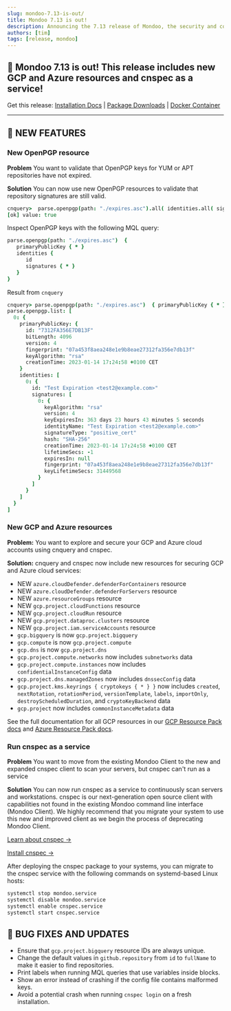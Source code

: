 ```yaml
---
slug: mondoo-7.13-is-out/
title: Mondoo 7.13 is out!
description: Announcing the 7.13 release of Mondoo, the security and compliance platform that prioritizes risks that matter most in your infrastructure.
authors: [tim]
tags: [release, mondoo]
---
```


## 🥳 Mondoo 7.13 is out! This release includes new GCP and Azure resources and cnspec as a service!

Get this release: [Installation Docs](/cnspec/) | [Package Downloads](https://releases.mondoo.com/cnspec/) | [Docker Container](https://hub.docker.com/r/mondoo/cnspec)

---

## 🎉 NEW FEATURES

### New OpenPGP resource

**Problem** You want to validate that OpenPGP keys for YUM or APT repositories have not expired.

**Solution** You can now use new OpenPGP resources to validate that repository signatures are still valid.

```coffeescript
cnquery>  parse.openpgp(path: "./expires.asc").all( identities.all( signatures.all( keyExpiresIn.days > 30 )))
[ok] value: true
```

Inspect OpenPGP keys with the following MQL query:

```coffeescript
parse.openpgp(path: "./expires.asc")  {
   primaryPublicKey { * }
   identities {
      id
      signatures { * }
   }
}
```

Result from `cnquery`

```coffeescript
cnquery> parse.openpgp(path: "./expires.asc")  { primaryPublicKey { * } identities { id signatures { * }  } }
parse.openpgp.list: [
  0: {
    primaryPublicKey: {
      id: "7312FA356E7DB13F"
      bitLength: 4096
      version: 4
      fingerprint: "07a453f8aea248e1e9b8eae27312fa356e7db13f"
      keyAlgorithm: "rsa"
      creationTime: 2023-01-14 17:24:58 +0100 CET
    }
    identities: [
      0: {
        id: "Test Expiration <test2@example.com>"
        signatures: [
          0: {
            keyAlgorithm: "rsa"
            version: 4
            keyExpiresIn: 363 days 23 hours 43 minutes 5 seconds
            identityName: "Test Expiration <test2@example.com>"
            signatureType: "positive_cert"
            hash: "SHA-256"
            creationTime: 2023-01-14 17:24:58 +0100 CET
            lifetimeSecs: -1
            expiresIn: null
            fingerprint: "07a453f8aea248e1e9b8eae27312fa356e7db13f"
            keyLifetimeSecs: 31449568
          }
        ]
      }
    ]
  }
]
```

### New GCP and Azure resources

**Problem:** You want to explore and secure your GCP and Azure cloud accounts using cnquery and cnspec.

**Solution:** cnquery and cnspec now include new resources for securing GCP and Azure cloud services:

- NEW `azure.cloudDefender.defenderForContainers` resource
- NEW `azure.cloudDefender.defenderForServers` resource
- NEW `azure.resourceGroups` resource
- NEW `gcp.project.cloudFunctions` resource
- NEW `gcp.project.cloudRun` resource
- NEW `gcp.project.dataproc.clusters` resource
- NEW `gcp.project.iam.serviceAccounts` resource
- `gcp.bigquery` is now `gcp.project.bigquery`
- `gcp.compute` is now `gcp.project.compute`
- `gcp.dns` is now `gcp.project.dns`
- `gcp.project.compute.networks` now includes `subnetworks` data
- `gcp.project.compute.instances` now includes `confidentialInstanceConfig` data
- `gcp.project.dns.managedZones` now includes `dnssecConfig` data
- `gcp.project.kms.keyrings { cryptokeys { * } }` now includes `created`, `nextRotation`, `rotationPeriod`, `versionTemplate`, `labels`, `importOnly`, `destroyScheduledDuration`, and `cryptoKeyBackend` data
- `gcp.project` now includes `commonInstanceMetadata` data

See the full documentation for all GCP resources in our [GCP Resource Pack docs](/mql/resources/gcp-pack/) and [Azure Resource Pack docs](/mql/resources/azure-pack/).

### Run cnspec as a service

**Problem** You want to move from the existing Mondoo Client to the new and expanded cnspec client to scan your servers, but cnspec can't run as a service

**Solution** You can now run cnspec as a service to continuously scan servers and workstations. cnspec is our next-generation open source client with capabilities not found in the existing Mondoo command line interface (Mondoo Client). We highly recommend that you migrate your system to use this new and improved client as we begin the process of deprecating Mondoo Client.

[Learn about cnspec ->](/cnspec/cnspec-about/)

[Install cnspec ->](/cnspec/)

After deploying the cnspec package to your systems, you can migrate to the cnspec service with the following commands on systemd-based Linux hosts:

```bash
systemctl stop mondoo.service
systemctl disable mondoo.service
systemctl enable cnspec.service
systemctl start cnspec.service
```

## 🐛 BUG FIXES AND UPDATES

- Ensure that `gcp.project.bigquery` resource IDs are always unique.
- Change the default values in `github.repository` from `id` to `fullName` to make it easier to find repositories.
- Print labels when running MQL queries that use variables inside blocks.
- Show an error instead of crashing if the config file contains malformed keys.
- Avoid a potential crash when running `cnspec login` on a fresh installation.
